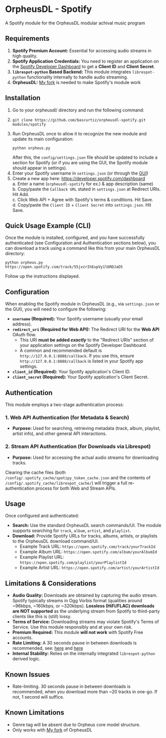 # OrpheusDL - Spotify

A Spotify module for the OrpheusDL modular achival music program

## Requirements

1.  **Spotify Premium Account:** Essential for accessing audio streams in high quality.
2.  **Spotify Application Credentials:** You need to register an application on the [Spotify Developer Dashboard](https://developer.spotify.com/dashboard) to get a **Client ID** and **Client Secret**.
3.  **`librespot-python` Based Backend:** This module integrates `librespot-python` functionality internally to handle audio streaming.
4.  **OrpheusDL:** [My fork](https://github.com/bascurtiz/orpheusdl) is needed to make Spotify's module work

## Installation

1.  Go to your orpheusdl/ directory and run the following command:
2.  ```
    git clone https://github.com/bascurtiz/orpheusdl-spotify.git modules/spotify
    ```
3.  Run OrpheusDL once to allow it to recognize the new module and update its main configuration:
    ```
    python orpheus.py
    ```
    After this, the `config/settings.json` file should be updated to include a section for Spotify (or if you are using the GUI, the Spotify module should appear in settings).<br>
4.  Enter your Spotify username in `settings.json` (or through the [GUI](https://github.com/bascurtiz/orpheusdl-gui))<br>
5.  Create a new app here: https://developer.spotify.com/dashboard  
    a. Enter a name (`orpheusdl-spotify` for ex.) & app description (same)<br>
    b. Copy/paste the `Callback URL` stated in `settings.json` at Redirect URIs. Hit Add.<br>
    c. Click Web API + Agree with Spotify's terms & conditions. Hit Save.<br>
    d. Copy/paste the `Client ID` + `Client Secret` into `settings.json`. Hit Save.<br>

## Quick Usage Example (CLI)

Once the module is installed, configured, and you have successfully authenticated (see Configuration and Authentication sections below), you can download a track using a command like this from your main OrpheusDL directory:

```
python orpheus.py https://open.spotify.com/track/55jxzrIhEupVy1l6RDJaO5
```
Follow up the instructions displayed.

## Configuration

When enabling the Spotify module in OrpheusDL (e.g., via `settings.json` or the GUI), you will need to configure the following:

*   **`username` (Required):** Your Spotify username (usually your email address).
*   **`redirect_uri` (Required for Web API):** The Redirect URI for the **Web API** OAuth flow.
    *   This URI **must be added *exactly*** to the "Redirect URIs" section of your application settings on the Spotify Developer Dashboard.
    *   A common and recommended default is `http://127.0.0.1:8888/callback`. If you use this, ensure `http://127.0.0.1:8888/callback` is listed in your Spotify app settings.
*   **`client_id` (Required):** Your Spotify application's Client ID.
*   **`client_secret` (Required):** Your Spotify application's Client Secret.    

## Authentication

This module employs a two-stage authentication process:

### 1. Web API Authentication (for Metadata & Search)

*   **Purpose:** Used for searching, retrieving metadata (track, album, playlist, artist info), and other general API interactions.

### 2. Stream API Authentication (for Downloads via Librespot)

*   **Purpose:** Used for accessing the actual audio streams for downloading tracks.

Clearing the cache files (both `/config/.spotify_cache/spotipy_token_cache.json` and the contents of `/config/.spotify_cache/librespot_cache/`) will trigger a full re-authentication process for both Web and Stream APIs.

## Usage

Once configured and authenticated:

*   **Search:** Use the standard OrpheusDL search commands/UI. The module supports searching for `track`, `album`, `artist`, and `playlist`.
*   **Download:** Provide Spotify URLs for tracks, albums, artists, or playlists to the OrpheusDL download command/UI.
    *   Example Track URL: `https://open.spotify.com/track/yourTrackId`
    *   Example Album URL: `https://open.spotify.com/album/yourAlbumId`
    *   Example Playlist URL: `https://open.spotify.com/playlist/yourPlaylistId`
    *   Example Artist URL: `https://open.spotify.com/artist/yourArtistId`

## Limitations & Considerations

*   **Audio Quality:** Downloads are obtained by capturing the audio stream. Spotify typically streams in Ogg Vorbis format (qualities around ~96kbps, ~160kbps, or ~320kbps). **Lossless (HiFi/FLAC) downloads are NOT supported** as the underlying stream from Spotify to third-party clients like this is (still) lossy.
*   **Terms of Service:** Downloading streams may violate Spotify\'s Terms of Service. Use this module responsibly and at your own risk.
*   **Premium Required:** This module **will not work** with Spotify Free accounts.
*   **Rate Limiting:** A 30 seconds pause in between downloads is recommended, see: [here](https://developer.spotify.com/documentation/web-api/concepts/rate-limits) and [here](https://github.com/zotify-dev/zotify/issues/186#issuecomment-2608381052)
*   **Internal Stability:** Relies on the internally integrated `librespot-python` derived logic.

## Known Issues

*   Rate-limiting. 30 seconds pause in between downloads is recommended, when you download more than ~20 tracks in one-go. If not, 1 second will suffice.

## Known Limitations

*   Genre tag will be absent due to Orpheus core model structure.
*   Only works with [My fork](https://github.com/bascurtiz/orpheusdl) of OrpheusDL